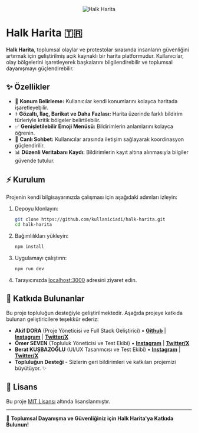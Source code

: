 <p align="center"><img src="https://socialify.git.ci/akifdora/HalkHarita/image?description=1&font=Raleway&forks=1&issues=1&language=1&name=1&owner=1&pulls=1&stargazers=1&theme=Light" alt="Halk Harita"></p>

# Halk Harita 🇹🇷
**Halk Harita**, toplumsal olaylar ve protestolar sırasında insanların güvenliğini artırmak için geliştirilmiş açık kaynaklı bir harita platformudur. Kullanıcılar, olay bölgelerini işaretleyerek başkalarını bilgilendirebilir ve toplumsal dayanışmayı güçlendirebilir.

## ✨ Özellikler
- 📍 **Konum Belirleme:** Kullanıcılar kendi konumlarını kolayca haritada işaretleyebilir.
- ⚕️ **Gözaltı, İlaç, Barikat ve Daha Fazlası:** Harita üzerinde farklı bildirim türleriyle kritik bölgeler belirtilebilir.
- ✅ **Genişletilebilir Emoji Menüsü:** Bildirimlerin anlamlarını kolayca öğrenin.
- 📢 **Canlı Sohbet:** Kullanıcılar arasında iletişim sağlayarak koordinasyon güçlendirilir.
- 📊 **Düzenli Veritabanı Kaydı:** Bildirimlerin kayıt altına alınmasıyla bilgiler güvende tutulur.

## ⚡ Kurulum
Projenin kendi bilgisayarınızda çalışması için aşağıdaki adımları izleyin:

1. Depoyu klonlayın:
   ```bash
   git clone https://github.com/kullaniciadi/halk-harita.git
   cd halk-harita
   ```

2. Bağımlılıkları yükleyin:
   ```bash
   npm install
   ```

3. Uygulamayı çalıştırın:
   ```bash
   npm run dev
   ```

4. Tarayıcınızda [localhost:3000](http://localhost:3000) adresini ziyaret edin.

## 🌟 Katkıda Bulunanlar
Bu proje topluluğun desteğiyle geliştirilmektedir. Aşağıda projeye katkıda bulunan geliştiricilere teşekkür ederiz:

- **Akif DORA** (Proje Yöneticisi ve Full Stack Geliştirici) • **[Github](https://github.com/akifdora)** | **[Instagram](https://instagram.com/akiifdora)** | **[Twitter/X](https://x.com/akifdora)**
- **Ömer SEVEN** (Topluluk Yöneticisi ve Test Ekibi) • **[Instagram](https://instagram.com/omerfseven)** | **[Twitter/X](https://x.com/omerfseven)**
- **Berat KUŞBAZOĞLU** (UI/UX Tasarımcısı ve Test Ekibi) • **[Instagram](http://instagram.com/beratt808)** | **[Twitter/X](http://x.com/808berat)**
- **Topluluğun Desteği** - Sizlerin geri bildirimleri ve katkıları projemizi büyütüyor. ✨

## 📄 Lisans
Bu proje [MIT Lisansı](LICENSE) altında lisanslanmıştır.

---

💚 **Toplumsal Dayanışma ve Güvenliğiniz için Halk Harita'ya Katkıda Bulunun!**
